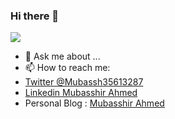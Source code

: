### Hi there 👋


<!-- **mubasshir00/mubasshir00** is a ✨ _special_ ✨ repository because its `README.md` (this file) appears on your GitHub profile.
 -->
<!-- Here are some ideas to get you started:

- 🔭 I’m currently working on ...
- 🌱 I’m currently learning ... -->
<!-- - 👯 I’m looking to collaborate on ... -->
<!-- - 🤔 I’m looking for help with ... -->

<img src="https://github-readme-stats.vercel.app/api?username=mubasshir00&&show_icons=true&title_color=ffffff&icon_color=bb2acf&text_color=daf7dc&bg_color=151515
">
- 💬 Ask me about ...
- 📫 How to reach me: 
- [Twitter @Mubassh35613287](https://twitter.com/Mubassh35613287)
-  [Linkedin Mubasshir Ahmed](https://www.linkedin.com/in/mubasshir-ahmed-696378137/)
- Personal Blog : [Mubasshir Ahmed](https://hashnode.com/@mubasshir00)

